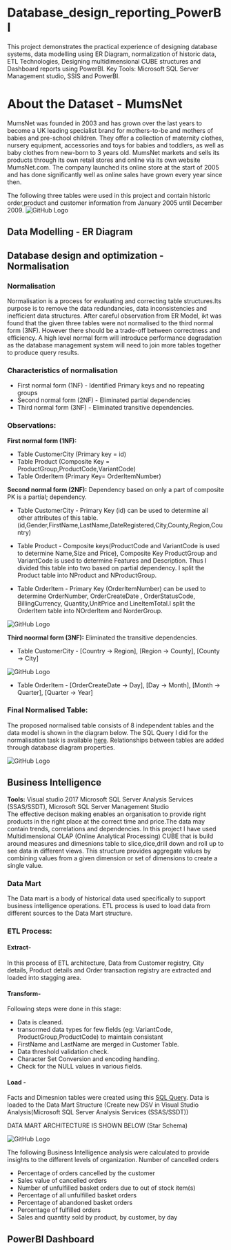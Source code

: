 # Database_design_reporting_PowerBI
This project demonstrates the practical experience of designing database systems, data modelling using ER Diagram, normalization of historic data, ETL Technologies, Designing multidimensional CUBE structures and Dashboard reports using PowerBI. 
Key Tools: Microsoft SQL Server Management studio, SSIS and PowerBI.
# About the Dataset - MumsNet 
MumsNet was founded in 2003 and has grown over the last years to become a UK leading specialist brand for mothers-to-be and mothers of babies and pre-school children. They offer a collection of maternity clothes, nursery equipment, accessories and toys for babies and toddlers, as well as baby clothes from new-born to 3 years old. MumsNet markets and sells its products through its own retail stores and online via its own website MumsNet.com. The company launched its online store at the start of 2005 and has done significantly well as online sales have grown every year since then.

The following three tables were used in this project and contain historic order,product and customer information from January 2005 until December 2009.
![GitHub Logo](/Diagrams/OriginalTables.png)

## Data Modelling - ER Diagram
## Database design and optimization - Normalisation
### Normalisation
Normalisation is a process for evaluating and correcting table structures.Its purpose is to remove the data redundancies, data inconsistencies and inefficient data structures. After careful observation from ER Model, ikt was found that the  given three tables were not normalised to the third normal form (3NF). However there should be a trade-off between correctness and efficiency. A high level normal form will introduce performance degradation as the database management system will need to join more tables together to produce query results. 
### Characteristics of normalisation
* First normal form (1NF) - Identified Primary keys and no repeating groups
* Second normal form (2NF) - Eliminated partial dependencies
* Third normal form (3NF) - Eliminated transitive dependencies. 

### Observations:
**First normal form (1NF):**
* Table CustomerCity (Primary key = id)
* Table Product (Composite Key = ProductGroup,ProductCode,VariantCode)
* Table OrderItem (Primary Key= OrderItemNumber)

**Second normal form (2NF):**
Dependency based on only a part of composite PK is a partial; dependency.
* Table CustomerCity - Primary Key (id) can be used to determine all other attributes of this table. (id,Gender,FirstName,LastName,DateRegistered,City,County,Region,Country)

* Table Product - Composite keys(ProductCode and VariantCode is used to determine Name,Size and Price), Composite Key ProductGroup and VariantCode is used to determine Features and Description. Thus I divided this table into two based on partial dependency. I split the Product table into NProduct and NProductGroup.


* Table OrderItem - Primary Key (OrderItemNumber) can be used to determine OrderNumber, OrderCreateDate , OrderStatusCode, BillingCurrency, Quantity,UnitPrice and LineItemTotal.I split the OrderItem table into NOrderItem and NorderGroup. 

![GitHub Logo](/Diagrams/2NF_Order.png)

**Third noormal form (3NF):**
Eliminated the transitive dependencies. 
* Table CustomerCity - [Country → Region], [Region → County], [County → City]

![GitHub Logo](/Diagrams/3NF_CustomerCity.png)
* Table OrderItem - [OrderCreateDate → Day], [Day → Month], [Month → Quarter], [Quarter → Year]

### Final Normalised Table: 

The proposed normalised table consists of 8 independent tables and the data model is shown in the diagram below. The SQL Query I did for the normalisation task is available  [here](https://github.com/HishamParol/Database_design_reporting_PowerBI/blob/main/Normalized_Tables.sql). Relationships between tables are added through database diagram properties. 

![GitHub Logo](/Diagrams/Normalized_Table.png)


## Business Intelligence
**Tools:** Visual studio 2017 Microsoft SQL Server Analysis Services (SSAS/SSDT), Microsoft SQL Server Management Studio </br>
The effective decison making enables an organisation to provide right products in the right place at the correct time and price.The data may contain trends, correlations and dependencies. In this project I have used Multidimensional OLAP (Online Analytical Processing) CUBE that is build around measures and dimesnions table to slice,dice,drill down and roll up to see data in different views. This structure provides aggregate values by combining values from a given dimension or set of dimensions to create a single value. 
### Data Mart
The Data mart is a body of historical data used specifically  to support business intelligence operations. ETL process is used to load data from different sources to the Data Mart structure. 
### ETL Process:
#### Extract- 
In this process of ETL architecture, Data from Customer registry, City details, Product details and Order transaction registry are extracted and loaded into stagging area.
#### Transform- 
Following steps were done in this stage:
* Data is cleaned.
* transormed data types for few fields (eg: VariantCode, ProductGroup,ProductCode) to maintain consistant
* FirstName and LastName are merged in Customer Table.
* Data threshold validation check.
* Character Set Conversion and encoding handling.
* Check for the NULL values in various fields.
#### Load -
Facts and Dimesnion tables were created using this [SQL Query](https://github.com/HishamParol/Database_design_reporting_PowerBI/blob/main/DimAndFactTablesQuery.sql). Data is loaded to the Data Mart Structure (Create new DSV in Visual Studio Analysis(Microsoft SQL Server Analysis Services (SSAS/SSDT))

DATA MART ARCHITECTURE IS SHOWN BELOW (Star Schema)

![GitHub Logo](/Diagrams/CUBE_Structure.png)


The following Business Intelligence analysis  were calculated to provide insights to the different levels of organization. 
 Number of cancelled orders
* Percentage of orders cancelled by the customer
* Sales value of cancelled orders
* Number of unfulfilled basket orders due to out of stock item(s)
* Percentage of all unfulfilled basket orders
* Percentage of abandoned basket orders
* Percentage of fulfilled orders
* Sales and quantity sold by product, by customer, by day

## PowerBI Dashboard
